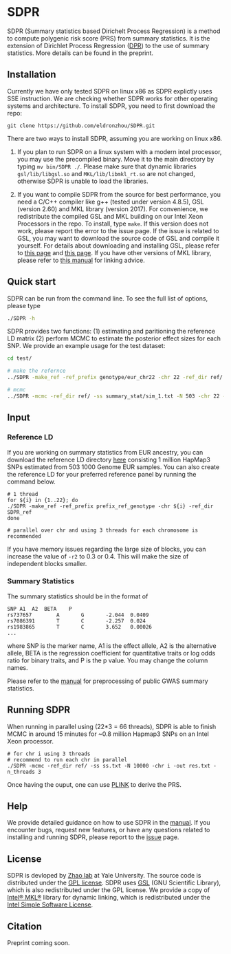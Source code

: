 # SDPR

SDPR (Summary statistics based Dirichelt Process Regression) is a method to compute polygenic risk score (PRS) from summary statistics. It is the extension of Dirichlet Process Regression ([DPR](https://www.ncbi.nlm.nih.gov/pmc/articles/PMC5587666/pdf/41467_2017_Article_470.pdf)) to the use of summary statistics. More details can be found in the preprint.


## Installation

Currently we have only tested SDPR on linux x86 as SDPR explictly uses SSE instruction. We are checking whether SDPR works for other operating systems and architecture. To install SDPR, you need to first download the repo:

```
git clone https://github.com/eldronzhou/SDPR.git
```

There are two ways to install SDPR, assuming you are working on linux x86. 

1. If you plan to run SDPR on a linux system with a modern intel processor, you may use the precompiled binary. Move it to the main directory by typing `mv bin/SDPR ./`. Please make sure that dynamic libraries `gsl/lib/libgsl.so` and `MKL/lib/libmkl_rt.so` are not changed, otherwise SDPR is unable to load the libraries. 

2. If you want to compile SDPR from the source for best performance, you need a C/C++ compiler like g++ (tested under version 4.8.5), GSL (version 2.60) and MKL library (version 2017). For convenience, we redistribute the compiled GSL and MKL building on our Intel Xeon Processors in the repo. To install, type `make`. If this version does not work, please report the error to the issue page. If the issue is related to GSL, you may want to download the source code of GSL and compile it yourself. For details about downloading and installing GSL, please refer to [this page](https://www.gnu.org/software/gsl/) and [this page](https://www.gnu.org/software/gsl/doc/html/usage.html#compiling-and-linking). If you have other versions of MKL library, please refer to [this manual](https://software.intel.com/content/www/us/en/develop/articles/intel-mkl-link-line-advisor.html) for linking advice.

## Quick start

SDPR can be run from the command line. To see the full list of options, please type

```bash
./SDPR -h
```

SDPR provides two functions: (1) estimating and paritioning the reference LD matrix (2) perform MCMC to estimate the posterior effect sizes for each SNP. We provide an example usage for the test dataset:

```bash
cd test/

# make the refernce
../SDPR -make_ref -ref_prefix genotype/eur_chr22 -chr 22 -ref_dir ref/

# mcmc
../SDPR -mcmc -ref_dir ref/ -ss summary_stat/sim_1.txt -N 503 -chr 22 -out result/SDPR_chr22.txt
```

## Input 

### Reference LD

If you are working on summary statistics from EUR ancestry, you can download the reference LD directory [here]() consisting 1 million HapMap3 SNPs estimated from 503 1000 Genome EUR samples. You can also create the reference LD for your preferred reference panel by running the command below. 

```
# 1 thread 
for ${i} in {1..22}; do
./SDPR -make_ref -ref_prefix prefix_ref_genotype -chr ${i} -ref_dir SDPR_ref 
done

# parallel over chr and using 3 threads for each chromosome is recommended
```

If you have memory issues regarding the large size of blocks, you can increase the value of `-r2` to 0.3 or 0.4. This will make the size of independent blocks smaller. 

### Summary Statistics 

The summary statistics should be in the format of 

```
SNP	A1	A2	BETA	P
rs737657        A       G       -2.044  0.0409
rs7086391       T       C       -2.257  0.024
rs1983865       T       C       3.652   0.00026
...
```

where SNP is the marker name, A1 is the effect allele, A2 is the alternative allele, BETA is the regression coefficient for quantitative traits or log odds ratio for binary traits, and P is the p value. You may change the column names. 

Please refer to the [manual](http://htmlpreview.github.io/?https://github.com/eldronzhou/SDPR/blob/main/doc/Manual.html) for preprocessing of public GWAS summary statistics.

## Running SDPR

When running in parallel using (22*3 = 66 threads), SDPR is able to finish MCMC in around 15 minutes for ~0.8 million Hapmap3 SNPs on an Intel Xeon processor.

```
# for chr i using 3 threads
# recommend to run each chr in parallel
./SDPR -mcmc -ref_dir ref/ -ss ss.txt -N 10000 -chr i -out res.txt -n_threads 3
```

Once having the ouput, one can use [PLINK](https://www.cog-genomics.org/plink/1.9/score) to derive the PRS. 

## Help

We provide detailed guidance on how to use SDPR in the [manual](http://htmlpreview.github.io/?https://github.com/eldronzhou/SDPR/blob/main/doc/Manual.html). If you encounter bugs, request new features, or have any questions related to installing and running SDPR, please report to the [issue](https://github.com/eldronzhou/SDPR/issues) page. 

## License

SDPR is devloped by [Zhao lab](http://zhaocenter.org) at Yale University. The source code is distributed under the [GPL license](https://github.com/eldronzhou/SDPR/blob/main/LICENSE). SDPR uses [GSL](https://www.gnu.org/software/gsl/) (GNU Scientific Library), which is also redistributed under the GPL license. We provide a copy of [Intel® MKL®](https://software.intel.com/content/www/us/en/develop/tools/math-kernel-library.html) library for dynamic linking, which is redistributed under the [Intel Simple Software License](https://github.com/eldronzhou/SDPR/blob/main/MKL/intel-simplified-software-license.pdf).

## Citation

Preprint coming soon.



